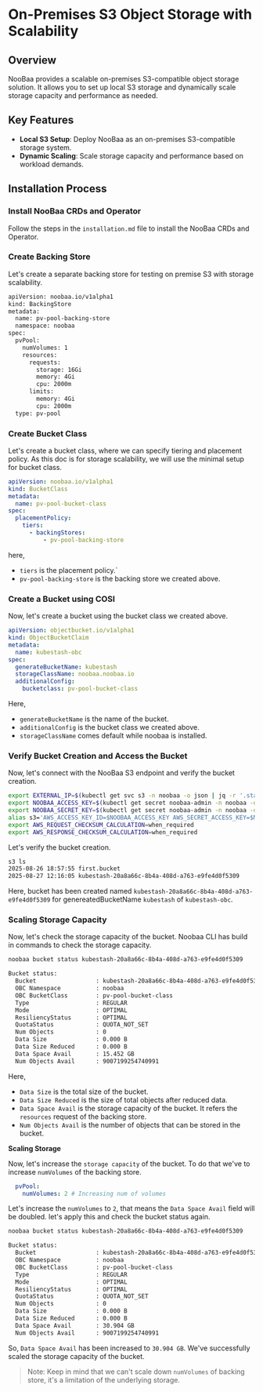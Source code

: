 # On-Premises S3 Object Storage with Scalability

## Overview
NooBaa provides a scalable on-premises S3-compatible object storage solution. It allows you to set up local S3 storage and dynamically scale storage capacity and performance as needed.

## Key Features
- **Local S3 Setup**: Deploy NooBaa as an on-premises S3-compatible storage system.
- **Dynamic Scaling**: Scale storage capacity and performance based on workload demands.

## Installation Process

### Install NooBaa CRDs and Operator
Follow the steps in the `installation.md` file to install the NooBaa CRDs and Operator.


### Create Backing Store

Let's create a separate backing store for testing on premise S3 with storage scalability.

```bash
apiVersion: noobaa.io/v1alpha1
kind: BackingStore
metadata:
  name: pv-pool-backing-store
  namespace: noobaa
spec:
  pvPool:
    numVolumes: 1
    resources:
      requests:
        storage: 16Gi
        memory: 4Gi
        cpu: 2000m
      limits:
        memory: 4Gi
        cpu: 2000m
  type: pv-pool
```

### Create Bucket Class

Let's create a bucket class, where we can specify tiering and placement policy. As this doc is for storage scalability, we will use the minimal setup for bucket class.

```yaml
apiVersion: noobaa.io/v1alpha1
kind: BucketClass
metadata:
  name: pv-pool-bucket-class
spec:
  placementPolicy:
    tiers:
      - backingStores:
          - pv-pool-backing-store
```

here,
- `tiers` is the placement policy.`
- `pv-pool-backing-store` is the backing store we created above.

### Create a Bucket using COSI

Now, let's create a bucket using the bucket class we created above.

```yaml
apiVersion: objectbucket.io/v1alpha1
kind: ObjectBucketClaim
metadata:
  name: kubestash-obc
spec:
  generateBucketName: kubestash
  storageClassName: noobaa.noobaa.io
  additionalConfig:
    bucketclass: pv-pool-bucket-class
```

Here, 
- `generateBucketName` is the name of the bucket.
- `additionalConfig` is the bucket class we created above.
- `storageClassName` comes default while noobaa is installed.

### Verify Bucket Creation and Access the Bucket

Now, let's connect with the NooBaa S3 endpoint and verify the bucket creation.

```bash
export EXTERNAL_IP=$(kubectl get svc s3 -n noobaa -o json | jq -r '.status.loadBalancer.ingress[0].ip')
export NOOBAA_ACCESS_KEY=$(kubectl get secret noobaa-admin -n noobaa -o json | jq -r '.data.AWS_ACCESS_KEY_ID|@base64d')
export NOOBAA_SECRET_KEY=$(kubectl get secret noobaa-admin -n noobaa -o json | jq -r '.data.AWS_SECRET_ACCESS_KEY|@base64d')
alias s3='AWS_ACCESS_KEY_ID=$NOOBAA_ACCESS_KEY AWS_SECRET_ACCESS_KEY=$NOOBAA_SECRET_KEY aws --endpoint https://$EXTERNAL_IP:443 --no-verify-ssl s3'
export AWS_REQUEST_CHECKSUM_CALCULATION=when_required
export AWS_RESPONSE_CHECKSUM_CALCULATION=when_required
```

Let's verify the bucket creation.
```bash
s3 ls 
2025-08-26 18:57:55 first.bucket
2025-08-27 12:16:05 kubestash-20a8a66c-8b4a-408d-a763-e9fe4d0f5309

```
Here, bucket has been created named `kubestash-20a8a66c-8b4a-408d-a763-e9fe4d0f5309` for genereatedBucketName `kubestash` of `kubestash-obc`.

### Scaling Storage Capacity

Now, let's check the storage capacity of the bucket. Noobaa CLI has build in commands to check the storage capacity.

```bash
noobaa bucket status kubestash-20a8a66c-8b4a-408d-a763-e9fe4d0f5309

Bucket status:
  Bucket                 : kubestash-20a8a66c-8b4a-408d-a763-e9fe4d0f5309
  OBC Namespace          : noobaa
  OBC BucketClass        : pv-pool-bucket-class
  Type                   : REGULAR
  Mode                   : OPTIMAL
  ResiliencyStatus       : OPTIMAL
  QuotaStatus            : QUOTA_NOT_SET
  Num Objects            : 0
  Data Size              : 0.000 B
  Data Size Reduced      : 0.000 B
  Data Space Avail       : 15.452 GB
  Num Objects Avail      : 9007199254740991
```

Here,
- `Data Size` is the total size of the bucket.
- `Data Size Reduced` is the size of total objects after reduced data.
- `Data Space Avail` is the storage capacity of the bucket. It refers the `resources` request of the backing store.
- `Num Objects Avail` is the number of objects that can be stored in the bucket.

**Scaling Storage**

Now, let's increase the `storage capacity` of the bucket. To do that we've to increase `numVolumes` of the backing store.

```yaml
  pvPool:
    numVolumes: 2 # Increasing num of volumes
```
Let's increase the `numVolumes` to `2`, that means the `Data Space Avail` field will be doubled. let's apply this and check the bucket status again.

```bash
noobaa bucket status kubestash-20a8a66c-8b4a-408d-a763-e9fe4d0f5309

Bucket status:
  Bucket                 : kubestash-20a8a66c-8b4a-408d-a763-e9fe4d0f5309
  OBC Namespace          : noobaa
  OBC BucketClass        : pv-pool-bucket-class
  Type                   : REGULAR
  Mode                   : OPTIMAL
  ResiliencyStatus       : OPTIMAL
  QuotaStatus            : QUOTA_NOT_SET
  Num Objects            : 0
  Data Size              : 0.000 B
  Data Size Reduced      : 0.000 B
  Data Space Avail       : 30.904 GB
  Num Objects Avail      : 9007199254740991
```
So, `Data Space Avail` has been increased to `30.904 GB`. We've successfully scaled the storage capacity of the bucket.

> Note: Keep in mind that we can't scale down `numVolumes` of backing store, it's a limitation of the underlying storage.




